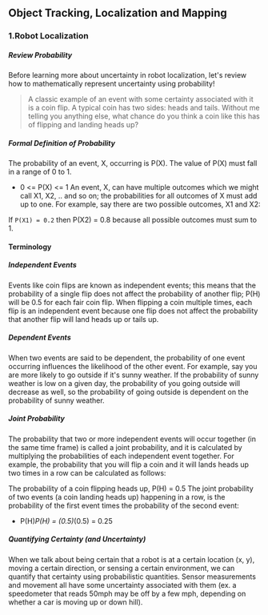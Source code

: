## Object Tracking, Localization and Mapping

### 1.Robot Localization

##### Review Probability

Before learning more about uncertainty in robot localization, let's review how to mathematically represent uncertainty using probability!

> A classic example of an event with some certainty associated with it is a coin flip. A typical coin has two sides: heads and 
> tails. Without me telling you anything else, what chance do you think a coin like this has of flipping and landing heads up?

##### Formal Definition of Probability
The probability of an event, X, occurring is P(X). The value of P(X) must fall in a range of 0 to 1.

* 0 <= P(X) <= 1
An event, X, can have multiple outcomes which we might call X1, X2, .. and so on; the probabilities for all outcomes of X must add up to one. For example, say there are two possible outcomes, X1 and X2:

If ```P(X1) = 0.2``` then P(X2) = 0.8 because all possible outcomes must sum to 1.</br>

#### Terminology

##### Independent Events
Events like coin flips are known as independent events; this means that the probability of a single flip does not affect the probability of another flip; P(H) will be 0.5 for each fair coin flip. When flipping a coin multiple times, each flip is an independent event because one flip does not affect the probability that another flip will land heads up or tails up.

##### Dependent Events
When two events are said to be dependent, the probability of one event occurring influences the likelihood of the other event. For example, say you are more likely to go outside if it's sunny weather. If the probability of sunny weather is low on a given day, the probability of you going outside will decrease as well, so the probability of going outside is dependent on the probability of sunny weather.

##### Joint Probability
The probability that two or more independent events will occur together (in the same time frame) is called a joint probability, and it is calculated by multiplying the probabilities of each independent event together. For example, the probability that you will flip a coin and it will lands heads up two times in a row can be calculated as follows:

The probability of a coin flipping heads up, P(H) = 0.5
The joint probability of two events (a coin landing heads up) happening in a row, is the probability of the first event times the probability of the second event: </br>
* P(H)*P(H) = (0.5)*(0.5) = 0.25 </br>

##### Quantifying Certainty (and Uncertainty)
When we talk about being certain that a robot is at a certain location (x, y), moving a certain direction, or sensing a certain environment, we can quantify that certainty using probabilistic quantities. Sensor measurements and movement all have some uncertainty associated with them (ex. a speedometer that reads 50mph may be off by a few mph, depending on whether a car is moving up or down hill).
